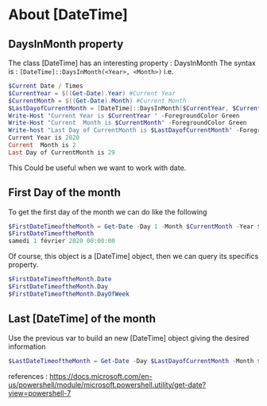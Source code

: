 # About [DateTime]

## DaysInMonth property

The class [DateTime] has an interesting property : DaysInMonth
The syntax is : ````[DateTime]::DaysInMonth(<Year>, <Month>)````
i.e.

````powershell
$Current Date / Times
$CurrentYear = $((Get-Date).Year) #Current Year
$CurrentMonth = $((Get-Date).Month) #Current Month
$LastDayofCurrentMonth = [DateTime]::DaysInMonth($CurrentYear, $CurrentMonth)
Write-Host "Current Year is $CurrentYear " -ForegroundColor Green
Write-Host "Current  Month is $CurrentMonth" -ForegroundColor Green
Write-host "Last Day of CurrentMonth is $LastDayofCurrentMonth" -ForegroundColor Green
Current Year is 2020
Current  Month is 2
Last Day of CurrentMonth is 29
````

This Could be useful when we want to work with date.

## First Day of the month

To get the first day of the month we can do like the following

````powershell
$FirstDateTimeoftheMonth = Get-Date -Day 1 -Month $CurrentMonth -Year $CurrentYear -Hour 0 -Minute 0 -Second 0
$FirstDateTimeoftheMonth
samedi 1 février 2020 00:00:00
````

Of course, this object is a [DateTime] object, then we can query its specifics property.

````powershell
$FirstDateTimeoftheMonth.Date
$FirstDateTimeoftheMonth.Day
$FirstDateTimeoftheMonth.DayOfWeek
````

## Last [DateTime] of the month

Use the previous var to build an new [DateTime] object giving the desired information

````powershell
$LastDateTimeoftheMonth = Get-Date -Day $LastDayofCurrentMonth -Month $CurrentMonth -Year $CurrentYear -Hour 23 -Minute 59 -Second 59
````



references :
<https://docs.microsoft.com/en-us/powershell/module/microsoft.powershell.utility/get-date?view=powershell-7>